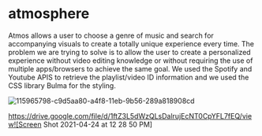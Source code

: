 # atmosphere

Atmos allows a user to choose a genre of music and search for accompanying visuals to create a totally unique experience every time.
The problem we are trying to solve is to allow the user to create a personalized experience without video editing knowledge or without requiring the use of multiple apps/browsers to achieve the same goal. 
We used the Spotify and Youtube APIS to retrieve the playlist/video ID information and we used the CSS library Bulma for the styling.

![115965798-c9d5aa80-a4f8-11eb-9b56-289a818908cd](https://user-images.githubusercontent.com/78614719/129213738-344bdd1f-1e4e-42ed-afcd-a76ed8709d21.png)



https://drive.google.com/file/d/1ftZ3L5dWzQLsDalrujEcNT0CpYFL7fEQ/view![Screen Shot 2021-04-24 at 12 28 50 PM]

